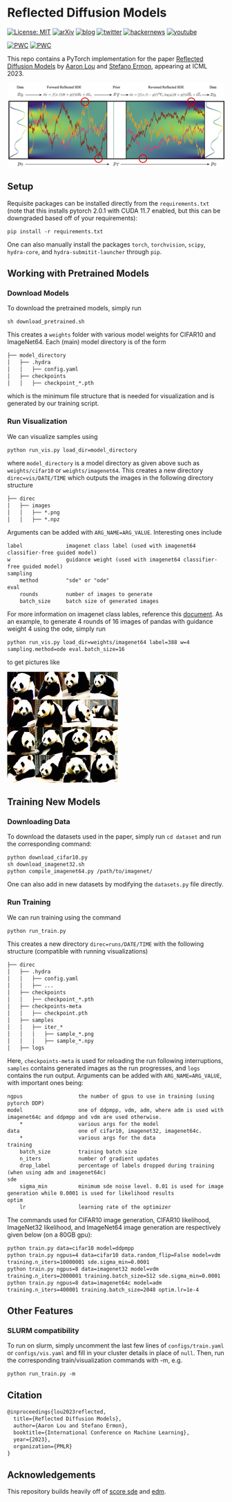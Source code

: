 # Reflected Diffusion Models
[![License: MIT](https://img.shields.io/badge/License-MIT-yellow.svg)](LICENSE)
[![arXiv](https://img.shields.io/badge/arXiv-2304.04740-b31b1b.svg)](https://arxiv.org/abs/2304.04740)
[![blog](https://img.shields.io/badge/blogpost-%20-blue?style=social&logo=disqus)](https://aaronlou.com/blog/2023/reflected-diffusion/)
[![twitter](https://img.shields.io/twitter/url?style=social&url=https%3A%2F%2Ftwitter.com%2Faaron_lou%2Fstatus%2F1646528998594482176%3Fs%3D20)](https://twitter.com/aaron_lou/status/1646528998594482176?s=20)
[![hackernews](https://img.shields.io/badge/hacker%20News-%20-orange?style=social&logo=ycombinator)](https://news.ycombinator.com/item?id=35863309)
[![youtube](https://img.shields.io/badge/youtube-%20-red?style=social&logo=youtube)](https://www.youtube.com/watch?v=YfneSNXJSLE&ab_channel=Valence)

[![PWC](https://img.shields.io/endpoint.svg?url=https://paperswithcode.com/badge/reflected-diffusion-models/image-generation-on-cifar-10)](https://paperswithcode.com/sota/image-generation-on-cifar-10?p=reflected-diffusion-models)
[![PWC](https://img.shields.io/endpoint.svg?url=https://paperswithcode.com/badge/reflected-diffusion-models/image-generation-on-imagenet-32x32)](https://paperswithcode.com/sota/image-generation-on-imagenet-32x32?p=reflected-diffusion-models)

This repo contains a PyTorch implementation for the paper [Reflected Diffusion Models](https://arxiv.org/abs/2304.04740) by [Aaron Lou](https://aaronlou.com) and [Stefano Ermon](https://cs.stanford.edu/~ermon/), appearing at ICML 2023.

![cover](assets/main.png)

## Setup

Requisite packages can be installed directly from the `requirements.txt` (note that this installs pytorch 2.0.1 with CUDA 11.7 enabled, but this can be downgraded based off of your requirements):
```
pip install -r requirements.txt
```
One can also manually install the packages `torch`, `torchvision`, `scipy`, `hydra-core`, and `hydra-submitit-launcher` through `pip`.

## Working with Pretrained Models

### Download Models

To download the pretrained models, simply run
```
sh download_pretrained.sh
```
This creates a `weights` folder with various model weights for CIFAR10 and ImageNet64. Each (main) model directory is of the form
```
├── model_directory
│   ├── .hydra
│   │   ├── config.yaml
│   ├── checkpoints
│   │   ├── checkpoint_*.pth
```
which is the minimum file structure that is needed for visualization and is generated by our training script.

### Run Visualization

We can visualize samples using
```
python run_vis.py load_dir=model_directory
```
where `model_directory` is a model directory as given above such as `weights/cifar10` or `weights/imagenet64`. This creates a new directory `direc=vis/DATE/TIME` which outputs the images in the following directory structure
```
├── direc
│   ├── images
│   │   ├── *.png
│   │   ├── *.npz
```
Arguments can be added with `ARG_NAME=ARG_VALUE`. Interesting ones include
```
label              imagenet class label (used with imagenet64 classifier-free guided model)
w                  guidance weight (used with imagenet64 classifier-free guided model)
sampling
    method         "sde" or "ode"
eval
    rounds         number of images to generate
    batch_size     batch size of generated images
```
For more information on imagenet class lables, reference this [document](https://deeplearning.cms.waikato.ac.nz/user-guide/class-maps/IMAGENET/). As an example, to generate 4 rounds of 16 images of pandas with guidance weight 4 using the ode, simply run
```
python run_vis.py load_dir=weights/imagenet64 label=388 w=4 sampling.method=ode eval.batch_size=16
```
to get pictures like

![pandas](assets/pandas.png)

## Training New Models

### Downloading Data

To download the datasets used in the paper, simply run `cd dataset` and run the corresponding command:
```
python download_cifar10.py
sh download_imagenet32.sh
python compile_imagenet64.py /path/to/imagenet/
```
One can also add in new datasets by modifying the `datasets.py` file directly.

### Run Training

We can run training using the command
```
python run_train.py
```
This creates a new directory `direc=runs/DATE/TIME` with the following structure (compatible with running visualizations)
```
├── direc
│   ├── .hydra
│   │   ├── config.yaml
│   │   ├── ...
│   ├── checkpoints
│   │   ├── checkpoint_*.pth
│   ├── checkpoints-meta
│   │   ├── checkpoint.pth
│   ├── samples
│   │   ├── iter_*
│   │   │   ├── sample_*.png
│   │   │   ├── sample_*.npy
│   ├── logs
```
Here, `checkpoints-meta` is used for reloading the run following interruptions, `samples` contains generated images as the run progresses, and `logs` contains the run output. Arguments can be added with `ARG_NAME=ARG_VALUE`, with important ones being:
```
ngpus                  the number of gpus to use in training (using pytorch DDP)
model                  one of ddpmpp, vdm, adm, where adm is used with imagenet64c and ddpmpp and vdm are used otherwise.
    *                  various args for the model
data                   one of cifar10, imagenet32, imagenet64c.
    *                  various args for the data
training
    batch_size         training batch size
    n_iters            number of gradient updates
    drop_label         percentage of labels dropped during training (when using adm and imagenet64c)
sde
    sigma_min          minimum sde noise level. 0.01 is used for image generation while 0.0001 is used for likelihood results
optim
    lr                 learning rate of the optimizer
```
The commands used for CIFAR10 image generation, CIFAR10 likelihood, ImageNet32 likelihood, and ImageNet64 image generation are respectively given below (on a 80GB gpu):
```
python train.py data=cifar10 model=ddpmpp
python train.py ngpus=4 data=cifar10 data.random_flip=False model=vdm training.n_iters=10000001 sde.sigma_min=0.0001
python train.py ngpus=8 data=imagenet32 model=vdm training.n_iters=2000001 training.batch_size=512 sde.sigma_min=0.0001
python train.py ngpus=8 data=imagenet64c model=adm training.n_iters=400001 training.batch_size=2048 optim.lr=1e-4
```

## Other Features

### SLURM compatibility

To run on slurm, simply uncomment the last few lines of `configs/train.yaml` or `configs/vis.yaml` and fill in your cluster details in place of `null`. Then, run the corresponding train/visualization commands with -m, e.g.
```
python run_train.py -m
```

## Citation
```
@inproceedings{lou2023reflected,
  title={Reflected Diffusion Models},
  author={Aaron Lou and Stefano Ermon},
  booktitle={International Conference on Machine Learning},
  year={2023},
  organization={PMLR}
}
```
## Acknowledgements

This repository builds heavily off of [score sde](https://github.com/yang-song/score_sde_pytorch) and [edm](https://github.com/NVlabs/edm).